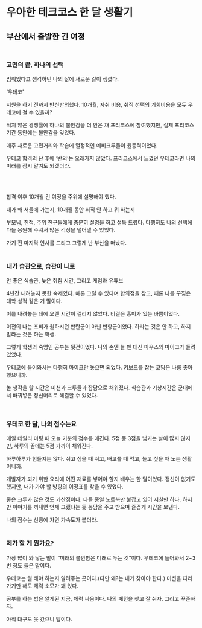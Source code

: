 # 우아한 테크코스 한 달 생활기 <br/>

## 부산에서 출발한 긴 여정 <br/><br/>



### 고민의 끝, 하나의 선택 <br/>

멈춰있다고 생각하던 나의 삶에 새로운 길이 생겼다. <br/>

‘우테코’ <br/>

지원을 하기 전까지 반신반의했다. 10개월, 자취 비용, 취직 선택의 기회비용을 모두 우테코에 걸 수 있을까? 

적지 않은 경쟁률에 하나의 불안감을 더 안은 채 프리코스에 참여했지만, 실제 프리코스 기간 동안에는 불안감을 잊었다.

매주 새로운 고민거리와 학습에 열정적인 예비크루들이 원동력이었다.

우테코 합격의 난 후에 ‘반의’는 오래가지 않았다. 프리코스에서 느꼈던 우테코라면 나의 미래를 잠시 맡겨도 되겠더라. 

<br/>
<br/>

합격 이후 10개월 긴 여정을 주위에 설명해야 했다.

내가 왜 서울에 가는지, 10개월 동안 취직 안 하고 뭐 하는지

부모님, 친척, 주위 친구들에게 충분히 설명을 하고 설득 드렸다. 다행히도 나의 선택에 다들 응원해 주셔서 많은 걱정을 덜어낼 수 있었다.

가기 전 마지막 인사를 드리고 그렇게 난 부산을 떠났다.
<br/><br/>

### 내가 습관으로, 습관이 나로 <br/>

안 좋은 식습관, 늦은 취침 시간, 그리고 게임과 유튜브

4년간 내려놓지 못한 숙제였다. 때론 그럴 수 있다며 합의점을 찾고, 때론 나를 꾸짖은 대학 성적 같은 거 말이다. 

이를 내려놓는 데에 오랜 시간이 걸리지 않았다. 비결은 흥미가 있는 바쁨이었다.
<br/>


이전의 나는 포비가 원하시던 반란군이 아닌 반항군이었다. 하라는 것은 안 하고, 하지 말라는 것은 하는 학생.

그렇게 학생의 숙명인 공부는 뒷전이었다. 나의 손엔 늘 펜 대신 마우스와 마이크가 들려있었다. 

우테코에 들어와서는 다행히 마이크만 놓으면 되었다. 키보드를 잡는 코딩은 나름 좋아했으니까. 

놀 생각을 할 시간은 미션과 크루들과 잡담으로 채워졌다. 식습관과 기상시간은 군대에서 바꿔넣은 정신머리로 해결할 수 있었다.

<br/>

### 우테코 한 달, 나의 점수는요 <br/>

매일 데일리 미팅 때 오늘 기분의 점수를 매긴다. 5점 중 3점을 넘기는 날이 많지 않지만, 하루의 끝에는 5점 가까이 채워진다.

하루하루가 힘들지는 않다. 쉬고 싶을 때 쉬고, 배고플 때 먹고, 놀고 싶을 때 노는 생활이니까.

개발자가 되기 위한 요리에 어떤 재료를 넣어야 할지 배우는 한 달이었다. 정신이 없기도 했지만, 내가 가야 할 방향의 이정표를 찾을 수 있었다.

좋은 크루가 많은 것도 가산점이다. 다들 종일 노트북만 붙잡고 있어 지칠만 하다. 하지만 이야기를 꺼내면 언제 그랬냐는 듯 농담을 주고 받으며 즐겁게 시간을 보낸다.

나의 점수는 선릉에 가면 가속도가 붙더라. <br/><br/>



### 제가 할 게 뭔가요? <br/>

가장 많이 와 닿는 말이 “미래의 불안함은 미래로 두는 것”이다. 우테코에 들어와서 2~3 번 정도 들은 말이다. 

우테코는 뭘 해야 하는지 알려주는 곳이다.(다만 왜?는 내가 찾아야 한다.) 미션을 따라 가기만 해도 체력 소모가 꽤 있다.

공부를 하는 법은 알게된 지금, 체력 싸움이다. 나의 패턴을 찾고 잘 쉬자. 그리고 꾸준하자.

아직 대구도 못 갔으니 말이다. <br/>